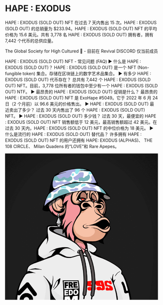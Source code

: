 # HAPE : EXODUS

HAPE : EXODUS (SOLD OUT) NFT 在过去 7 天内售出 15 次。HAPE : EXODUS (SOLD OUT) 的总销量为 $233.94。HAPE : EXODUS (SOLD OUT) NFT 的平均价格为 15.6 美元。共有 3,778 名 HAPE : EXODUS (SOLD OUT) 拥有者，拥有 7,442 个代币的总供应量。

The Global Society for High Cultured 🦍 - 目前在 Revival DISCORD 仅当前成员

HAPE : EXODUS (SOLD OUT) NFT - 常见问题 (FAQ)
▶ 什么是 HAPE : EXODUS (SOLD OUT)？
HAPE : EXODUS (SOLD OUT) 是一个 NFT (Non-fungible token) 集合。存储在区块链上的数字艺术品集合。
▶ 有多少 HAPE : EXODUS (SOLD OUT) 代币存在？
总共有 7,442 个 HAPE : EXODUS (SOLD OUT) NFT。目前，3,778 位所有者的钱包中至少有一个 HAPE : EXODUS (SOLD OUT) NTF。
▶ 最昂贵的 HAPE : EXODUS (SOLD OUT) 促销是什么？
最昂贵的 HAPE : EXODUS (SOLD OUT) NFT 是 ExoHape #5049。它于 2022 年 6 月 24 日（2 个月前）以 96.6 美元的价格售出。
▶ HAPE : EXODUS (SOLD OUT) 最近卖出了多少？
过去 30 天内售出了 96 个 HAPE : EXODUS (SOLD OUT) NFT。
▶ HAPE : EXODUS (SOLD OUT) 多少钱？
过去 30 天，最便宜的 HAPE : EXODUS (SOLD OUT) NFT 销售额低于 12 美元，最高销售额超过 42 美元。在过去 30 天内，HAPE : EXODUS (SOLD OUT) NFT 的中位价格为 18 美元。
▶ 什么是流行的 HAPE : EXODUS (SOLD OUT) 替代品？
许多拥有 HAPE : EXODUS (SOLD OUT) NFT 的用户还拥有 HAPE: EXODUS (ALPHAS)、 THE 108 CIRCLE、 Milan Quadens 的“LOVE”和 Rare Apepes。

![NFT](微信截图_20220903182647.png)


